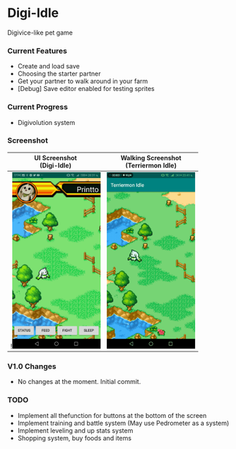 # Digi-Idle
Digivice-like pet game

### Current Features
- Create and load save
- Choosing the starter partner
- Get your partner to walk around in your farm
- [Debug] Save editor enabled for testing sprites

### Current Progress
- Digivolution system

### Screenshot
UI Screenshot<br/>(Digi-Idle)             |  Walking Screenshot<br/>(Terriermon Idle)
:-------------------------:|:-------------------------:
!<img text-align="center" src="https://github.com/printto/Digi_Idle/blob/master/screenshot1.jpg" alt="drawing" width="200" />  |  <img text-align="center" src="https://github.com/printto/Digi_Idle/blob/master/screenshot2.gif" alt="drawing" width="200" />

### V1.0 Changes
- No changes at the moment. Initial commit.

### TODO
- Implement all thefunction for buttons at the bottom of the screen
- Implement training and battle system (May use Pedrometer as a system)
- Implement leveling and up stats system
- Shopping system, buy foods and items
